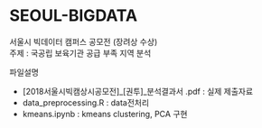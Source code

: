 # SEOUL-BIGDATA
서울시 빅데이터 캠퍼스 공모전 (장려상 수상)  
주제 : 국공립 보육기관 공급 부족 지역 분석  


파일설명

<ul>
<li> [2018서울시빅캠상시공모전]_[권투]_분석결과서 .pdf : 실제 제출자료</li>
<li> data_preprocessing.R : data전처리</li>
<li> kmeans.ipynb : kmeans clustering, PCA 구현</li>
